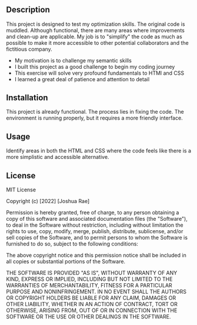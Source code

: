 #  <Horiseon Fixing Semantics>

## Description

This project is designed to test my optimization skills. The original code is muddled. Although functional, there are many areas where improvements and clean-up are applicable. My job is to "simplify" the code as much as possible to make it more accessible to other potential collaborators and the fictitious company.

- My motivation is to challenge my semantic skills
- I built this project as a good challenge to begin my coding journey
- This exercise will solve very profound fundamentals to HTMl and CSS
- I learned a great deal of patience and attention to detail

## Installation

This project is already functional. The process lies in fixing the code. The environment is running properly, but it requires a more friendly interface.

## Usage

Identify areas in both the HTML and CSS where the code feels like there is a more simplistic and accessible alternative.
## License

MIT License

Copyright (c) [2022] [Joshua Rae]

Permission is hereby granted, free of charge, to any person obtaining a copy
of this software and associated documentation files (the "Software"), to deal
in the Software without restriction, including without limitation the rights
to use, copy, modify, merge, publish, distribute, sublicense, and/or sell
copies of the Software, and to permit persons to whom the Software is
furnished to do so, subject to the following conditions:

The above copyright notice and this permission notice shall be included in all
copies or substantial portions of the Software.

THE SOFTWARE IS PROVIDED "AS IS", WITHOUT WARRANTY OF ANY KIND, EXPRESS OR
IMPLIED, INCLUDING BUT NOT LIMITED TO THE WARRANTIES OF MERCHANTABILITY,
FITNESS FOR A PARTICULAR PURPOSE AND NONINFRINGEMENT. IN NO EVENT SHALL THE
AUTHORS OR COPYRIGHT HOLDERS BE LIABLE FOR ANY CLAIM, DAMAGES OR OTHER
LIABILITY, WHETHER IN AN ACTION OF CONTRACT, TORT OR OTHERWISE, ARISING FROM,
OUT OF OR IN CONNECTION WITH THE SOFTWARE OR THE USE OR OTHER DEALINGS IN THE
SOFTWARE.